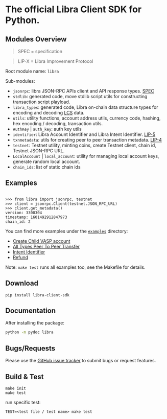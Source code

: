 # The official Libra Client SDK for Python.


## Modules Overview

> SPEC = specification

> LIP-X = Libra Improvement Protocol

Root module name: `libra`

Sub-modules:

- `jsonrpc`: libra JSON-RPC APIs client and API response types. [SPEC](https://github.com/libra/libra/blob/master/json-rpc/json-rpc-spec.md)
- `stdlib`: generated code, move stdlib script utils for constructing transaction script playload.
- `libra_types`: generated code, Libra on-chain data structure types for encoding and decoding [LCS](https://libra.github.io/libra/libra_canonical_serialization/index.html) data.
- `utils`: utility functions, account address utils, currency code, hashing, hex encoding / decoding, transaction utils.
- `AuthKey` | `auth_key`: auth key utils
- `identifier`: Libra Account Identifier and Libra Intent Identifier. [LIP-5](https://lip.libra.org/lip-5/)
- `txnmetadata`: utils for creating peer to peer transaction metadata. [LIP-4](https://lip.libra.org/lip-4/)
- `testnet`: Testnet utility, minting coins, create Testnet client, chain id, Testnet JSON-RPC URL.
- `LocalAccount` | `local_account`: utility for managing local account keys, generate random local account.
- `chain_ids`: list of static chain ids

## Examples

```python3

>>> from libra import jsonrpc, testnet
>>> client = jsonrpc.Client(testnet.JSON_RPC_URL)
>>> client.get_metadata()
version: 3300304
timestamp: 1601492912847973
chain_id: 2

```

You can find more examples under the [`examples`](./examples/) directory:

* [Create Child VASP account](./examples/create_child_vasp.py)
* [All Types Peer To Peer Transfer](./examples/p2p_transfer.py)
* [Intent Identifier](./examples/intent_identifier.py)
* [Refund](./examples/refund.py)

Note: `make test` runs all examples too, see the Makefile for details.

## Download

```
pip install libra-client-sdk
```

## Documentation

After installing the package:

```bash
python -m pydoc libra
```

## Bugs/Requests

Please use the [GitHub issue tracker](https://github.com/libra/libra-client-sdk-python/issues) to submit bugs or request features.

## Build & Test

```
make init
make test
```

run specific test:

```
TEST=<test file / test name> make test
```
